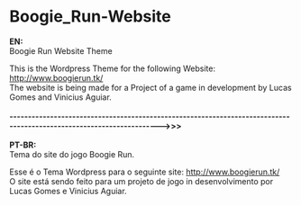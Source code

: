 # Boogie_Run-Website

<b>EN:</b><br>
Boogie Run Website Theme 

This is the Wordpress Theme for the following Website: http://www.boogierun.tk/ <br>
The website is being made for a Project of a game in development by Lucas Gomes and Vinicius Aguiar. <br><br>
<b>--------------------------------------------------------------------------------------------------------------------->>></b> <br><br>
<b>PT-BR:</b><br>
Tema do site do jogo Boogie Run.

Esse é o Tema Wordpress para o seguinte site: http://www.boogierun.tk/ <br>
O site está sendo feito para um projeto de jogo in desenvolvimento por Lucas Gomes e Vinicius Aguiar.
